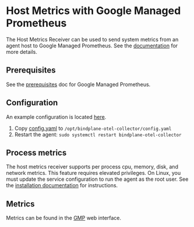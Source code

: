 # Host Metrics with Google Managed Prometheus

The Host Metrics Receiver can be used to send system metrics from an agent host to Google Managed Prometheus. See the [documentation](https://github.com/open-telemetry/opentelemetry-collector-contrib/tree/main/receiver/hostmetricsreceiver) for more details.

## Prerequisites

See the [prerequisites](../README.md) doc for Google Managed Prometheus.

## Configuration

An example configuration is located [here](./config.yaml).

1. Copy [config.yaml](./config.yaml) to `/opt/bindplane-otel-collector/config.yaml`
2. Restart the agent: `sudo systemctl restart bindplane-otel-collector`

## Process metrics

The host metrics receiver supports per process cpu, memory, disk, and network metrics. This feature requires elevated privileges. On Linux, you must update the service configuration to run the agent as the root user. See the [installation documentation](https://github.com/observIQ/bindplane-otel-collector/blob/main/docs/installation-linux.md#configuring-the-agent) for instructions.

## Metrics

Metrics can be found in the [GMP](https://console.cloud.google.com/monitoring/prometheus) web interface.
